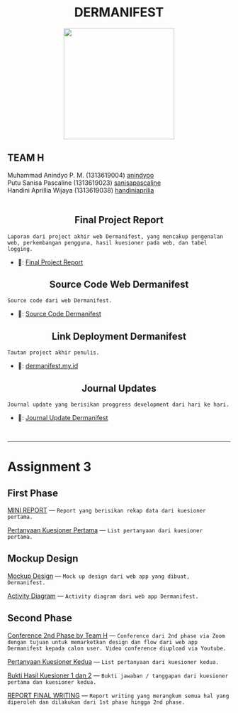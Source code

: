# <div align="center">DERMANIFEST</div>

<p align="center"><img src="https://user-images.githubusercontent.com/58965231/103895195-9413de00-5122-11eb-8170-01bfea7f06b3.png" width="250"></p>

## TEAM H
Muhammad Anindyo P. M. (1313619004) <a href = "https://github.com/anindyoo"> anindyoo </a> <br>
Putu Sanisa Pascaline (1313619023) <a href = "https://github.com/sanisapascaline"> sanisapascaline </a> <br>
Handini Aprillia Wijaya (1313619038) <a href = "https://github.com/teamh-ilkom19unj"> handiniaprilia </a> <br> <br> 

## <div align="center">Final Project Report</div>
```Laporan dari project akhir web Dermanifest, yang mencakup pengenalan web, perkembangan pengguna, hasil kuesioner pada web, dan tabel logging.```
* 🔗: <a href="https://github.com/teamh-ilkom19unj/DERMANIFEST/blob/development/final_project_report/Final_Project_Report.pdf"> Final Project Report </a>

## <div align="center">Source Code Web Dermanifest</div>
```Source code dari web Dermanifest.```
* 🔗: <a href="https://github.com/teamh-ilkom19unj/DERMANIFEST/tree/development/dermanifest">Source Code Dermanifest </a>

## <div align="center">Link Deployment Dermanifest</div>
```Tautan project akhir penulis.```
* 🔗: <a href="http://dermanifest.my.id/">dermanifest.my.id </a>

## <div align="center">Journal Updates</div>
```Journal update yang berisikan proggress development dari hari ke hari.```
* 🔗: <a href="https://github.com/teamh-ilkom19unj/DERMANIFEST/blob/development/journal_updates.md"> Journal Update Dermanifest </a>


<br>

----

# Assignment 3

## First Phase

<a href = "https://github.com/teamh-ilkom19unj/DERMANIFEST/blob/main/MINI_REPORT.md"> MINI REPORT</a> — ```Report yang berisikan rekap data dari kuesioner pertama.```

<a href = "https://docs.google.com/forms/d/e/1FAIpQLSfGLuVKoRG-y1tsUASWbMC11aJmuYp6F069yc4kCKkGk5R1xA/viewform"> Pertanyaan Kuesioner Pertama</a> — ```List pertanyaan dari kuesioner pertama.```


## Mockup Design

<a href = "https://github.com/teamh-ilkom19unj/DERMANIFEST/tree/main/Dermanifest_Mockup_Design"> Mockup Design</a> — ```Mock up design dari web app yang dibuat, Dermanifest.```

<a href = "https://github.com/teamh-ilkom19unj/DERMANIFEST/tree/main/Activity_Diagram"> Activity Diagram</a> — ```Activity diagram dari web app Dermanifest.```


## Second Phase

<a href = "https://www.youtube.com/watch?v=_SoccZ7_Shg&feature=youtu.be"> Conference 2nd Phase by Team H</a> — ```Conference dari 2nd phase via Zoom dengan tujuan untuk memarketkan design dan flow dari web app Dermanifest kepada calon user. Video conference diupload via Youtube.```

<a href = "https://docs.google.com/forms/d/e/1FAIpQLScfrY86_qvzqVf1dnPgp40kFh3yfIKx3ydP0Ntpn6YuJXgzjw/viewform"> Pertanyaan Kuesioner Kedua</a> — ```List pertanyaan dari kuesioner kedua.```

<a href = "https://github.com/teamh-ilkom19unj/DERMANIFEST/tree/main/Questionnaire_Proof"> Bukti Hasil Kuesioner 1 dan 2</a> — ```Bukti jawaban / tanggapan dari kuesioner pertama dan kuesioner kedua.```

<a href = "https://github.com/teamh-ilkom19unj/DERMANIFEST/blob/main/REPORT_FINAL_WRITING/Report_Writing.pdf"> REPORT FINAL WRITING</a> — ```Report writing yang merangkum semua hal yang diperoleh dan dilakukan dari 1st phase hingga 2nd phase.```


